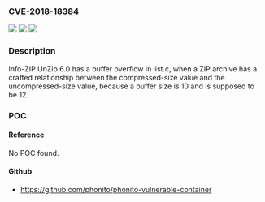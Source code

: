 ### [CVE-2018-18384](https://cve.mitre.org/cgi-bin/cvename.cgi?name=CVE-2018-18384)
![](https://img.shields.io/static/v1?label=Product&message=n%2Fa&color=blue)
![](https://img.shields.io/static/v1?label=Version&message=n%2Fa&color=blue)
![](https://img.shields.io/static/v1?label=Vulnerability&message=n%2Fa&color=brighgreen)

### Description

Info-ZIP UnZip 6.0 has a buffer overflow in list.c, when a ZIP archive has a crafted relationship between the compressed-size value and the uncompressed-size value, because a buffer size is 10 and is supposed to be 12.

### POC

#### Reference
No POC found.

#### Github
- https://github.com/phonito/phonito-vulnerable-container


